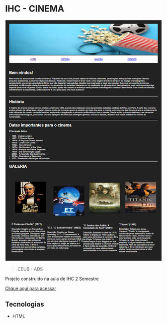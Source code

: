 # IHC - CINEMA
![preview](./preview.png)

  >CEUB - ADS

Projeto construido na aula de IHC 2 Semestre

[Clique aqui para acessar](https://Laloonn.github.io/IHC)

## Tecnologias
- HTML



